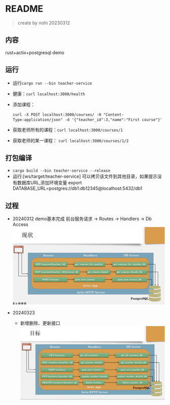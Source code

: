# README
> create by nohi 20230312

## 内容
rust+actix+postgresql demo

## 运行
* 运行`cargo run --bin teacher-service`
* 健康：`curl localhost:3000/health`
* 添加课程：
  
  ```sheel
  curl -X POST localhost:3000/courses/ -H "Content-Type:application/json" -d '{"teacher_id":3,"name":"First course"}'
  ```
* 获取老师所有的课程：`curl localhost:3000/courses/1`
* 获取老师的某一课程： `curl localhost:3000/courses/1/2`

## 打包编译
* `cargo build --bin teacher-service --release`
* 运行:[ws/target/teacher-service]
  可以拷贝该文件到其他目录，如果提示没有数据库URL,添加环境变量
  export DATABASE_URL=postgres://db1:db12345@localhost:5432/db1

## 过程
* 20240312
  demo基本完成
  前台服务请求 -> Routes -> Handlers -> Db Access
  ![alt text](./asserts/image.png)

* 20240323
  * 新增删除、更新接口
  ![alt text](./asserts/20240313.png)